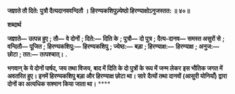**जज्ञाते तौ दिते: पुत्रौ दैत्यदानववन्दितौ ।** **हिरण्यकशिपुज्र्येष्ठो हिरण्याक्षोऽनुजस्तत: ॥ ४०॥** 

**शब्दार्थ** 

**जज्ञाते—** **उत्पन्न हुए** **; तौ—** **वे दोनों** **; दिते:—** **दिति के** **; पुत्रौ—** **दो पुत्र** **; दैत्य-दानव—** **समस्त असुरों से** **; वन्दितौ—** **पूजित** **;** **हिरण्यकशिपु:—** **हिरण्यकशिपु** **; ज्येष्ठ:—** **बड़ा** **; हिरण्याक्ष:—** **हिरण्याक्ष** **; अनुज:—** **छोटा** **; तत:—** **तत्पश्चात्।** **.** 

**भगवान् के ये दोनों पार्षद, जय तथा विजय, बाद में दिति के दो पुत्रों के रूप में जन्म लेकर** **इस भौतिक जगत में अवतरित हुए। इनमें हिरण्यकशिपु बड़ा और हिरण्याक्ष छोटा था। सारे** **दैत्यों तथा दानवों (आसुरी योनियाँ) द्वारा दोनों का अत्यधिक सश्मान किया जाता था।** **** 